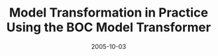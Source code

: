 ---
abstract: ''
authors:
- Marion Murzek
- Gertrude Kappel
- Gerhard Kramler
date: '2005-10-03'
featured: false
links:
- name: Publik
  url: https://publik.tuwien.ac.at/showentry.php?ID=139843&lang=2
publication: 'Talk: Workshop "Model Transformation in Practice" at MoDELS2005, Montego
  Bay, Jamaica; 10-03-2005; in: "Model Transformation in Practice", (2005)'
publication_types:
- '1'
publishDate: '2005-10-03'
title: Model Transformation in Practice Using the BOC Model Transformer
url_pdf: http://sosym.dcs.kcl.ac.uk/events/mtip05/programme.html
---